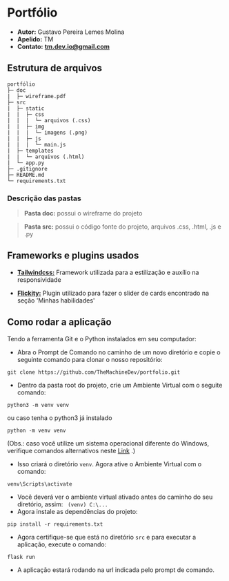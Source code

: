 # Portfólio

- **Autor:** Gustavo Pereira Lemes Molina
- **Apelido:** TM
- **Contato:** **tm.dev.io@gmail.com**

## Estrutura de arquivos

```
portfólio
├─ doc
|  ├─ wireframe.pdf
├─ src
|  ├─ static
|  |  ├─ css
|  |  |  └─ arquivos (.css)
|  |  ├─ img
|  |  |  └─ imagens (.png)
|  |  ├─ js
|  |  |  └─ main.js  
|  ├─ templates
|  |  └─ arquivos (.html)
|  └─ app.py
├─ .gitignore
├─ README.md
└─ requirements.txt
 ```
### Descrição das pastas
 > **Pasta doc:** possui o wireframe do projeto

 > **Pasta src:** possui o código fonte do projeto, arquivos .css, .html, .js e .py


## Frameworks e plugins usados
- **[Tailwindcss:](https://tailwindcss.com/)** Framework utilizada para a estilização e auxílio na responsividade

- **[Flickity:](https://flickity.metafizzy.co/)** Plugin utilizado para fazer o slider de cards encontrado na seção 'Minhas habilidades' 


## Como rodar a aplicação

Tendo a ferramenta Git e o Python instalados em seu computador:
- Abra o Prompt de Comando no caminho de um novo diretório e copie o seguinte comando para clonar o nosso repositório:

```
git clone https://github.com/TheMachineDev/portfolio.git
```
- Dentro da pasta root do projeto, crie um Ambiente Virtual com o seguite comando:
```
python3 -m venv venv
```
ou caso tenha o python3 já instalado
```
python -m venv venv
```
(Obs.: caso você utilize um sistema operacional diferente do Windows, verifique comandos alternativos neste [Link](https://docs.python.org/pt-br/3/library/venv.html) .)
- Isso criará o diretório  ```venv```. Agora ative o Ambiente Virtual com o comando:
```
venv\Scripts\activate
```
- Você deverá ver o ambiente virtual ativado antes do caminho do seu diretório, assim:
``` (venv) C:\...```
- Agora instale as dependências do projeto:
``` 
pip install -r requirements.txt
```
- Agora certifique-se que está no diretório ```src``` e para executar a aplicação, execute o comando:
```
flask run
```
- A aplicação estará rodando na url indicada pelo prompt de comando.
